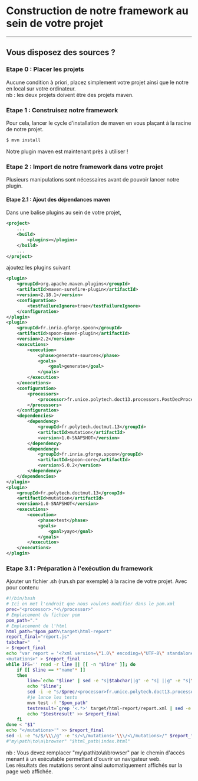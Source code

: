 # Construction de notre framework au sein de votre projet
---
## Vous disposez des sources ?
### Etape 0 : Placer les projets 
Aucune condition à priori, placez simplement votre projet ainsi que le notre en local sur votre ordinateur.  
nb : les deux projets doivent être des projets maven.
### Etape 1 : Construisez notre framework 
Pour cela, lancer le cycle d'installation de maven en vous plaçant à la racine de notre projet.
```sh
$ mvn install
```
Notre plugin maven est maintenant près à utiliser !
### Etape 2 : Import de notre framework dans votre projet 
Plusieurs manipulations sont nécessaires avant de pouvoir lancer notre plugin.
#### Etape 2.1 : Ajout des dépendances maven
Dans une balise plugins au sein de votre projet, 
```xml
<project>
    ...
    <build>
        <plugins></plugins>
    </build>
    ...
</project>
```
ajoutez les plugins suivant
```xml
<plugin>
    <groupId>org.apache.maven.plugins</groupId>
    <artifactId>maven-surefire-plugin</artifactId>
    <version>2.18.1</version>
    <configuration>
        <testFailureIgnore>true</testFailureIgnore>
    </configuration>
</plugin>
<plugin>
    <groupId>fr.inria.gforge.spoon</groupId>
    <artifactId>spoon-maven-plugin</artifactId>
    <version>2.2</version>
    <executions>
        <execution>
            <phase>generate-sources</phase>
            <goals>
                <goal>generate</goal>
            </goals>
        </execution>
    </executions>
    <configuration>
        <processors> 
            <processor>fr.unice.polytech.doct13.processors.PostDecProcessor</processor>
        </processors>
    </configuration>
    <dependencies>
        <dependency>
            <groupId>fr.polytech.doctmut.13</groupId>
            <artifactId>mutation</artifactId>
            <version>1.0-SNAPSHOT</version>
        </dependency>
        <dependency>
            <groupId>fr.inria.gforge.spoon</groupId>
            <artifactId>spoon-core</artifactId>
            <version>5.0.2</version>
        </dependency>
    </dependencies>
</plugin>
<plugin>
    <groupId>fr.polytech.doctmut.13</groupId>
    <artifactId>mutation</artifactId>
    <version>1.0-SNAPSHOT</version>
    <executions>
        <execution>
            <phase>test</phase>
            <goals>
                <goal>yayo</goal>
            </goals>
        </execution>
    </executions>
</plugin>
```
### Etape 3.1 : Préparation à l'exécution du framework
Ajouter un fichier .sh (run.sh par exemple) à la racine de votre projet.
Avec pour contenu
```sh
#!/bin/bash
# Ici on met l'endroit que nous voulons modifier dans le pom.xml
prec="<processor>.*<\/processor>"
# Emplacement du fichier pom
pom_path="."
# Emplacement de l'html
html_path="$pom_path\target\html-report"
report_final="report.js"
tabchar="	"
> $report_final
echo "var report = '<?xml version=\"1.0\" encoding=\"UTF-8\" standalone=\"no\"?>
<mutations>" > $report_final 
while IFS='' read -r line || [[ -n "$line" ]]; do
	if [[ $line == *"name"* ]]
	then
		line=`echo "$line" | sed -e "s|$tabchar||g" -e "s| ||g" -e "s|\".*: *\"||g" -e "s|\",||g"`;
		echo "$line";
		sed -i -e "s/$prec/<processor>fr.unice.polytech.doct13.processors.$line<\/processor>/g" "$pom_path\pom.xml"
		#je lance les tests
		mvn test -f "$pom_path"
		testresult=`grep '<.*>' target/html-report/report.xml | sed -e "s/<?xml.*<mutation>/<mutation name=\"$line\">/"`
		echo "$testresult" >> $report_final
	fi
done < "$1"
echo "</mutations>'" >> $report_final
sed -i -e "s/$/\\\/g" -e "s/<\/mutations>'\\\/<\/mutations>/" $report_final
#"my\path\to\a\browser" "$html_path\index.html"
```
nb : Vous devez remplacer "my\path\to\a\browser" par le chemin d'accès menant à un exécutable permettant d'ouvrir un navigateur web.  
Les résultats des mutations seront ainsi automatiquement affichés sur la page web affichée.